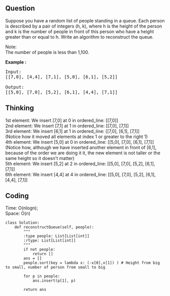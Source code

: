 ## Question
Suppose you have a random list of people standing in a queue. Each person is described by a pair of integers (h, k), where h is the height of the person and k is the number of people in front of this person who have a height greater than or equal to h. Write an algorithm to reconstruct the queue.<br>

Note:<br>
The number of people is less than 1,100.

**Example :**   
<pre>
Input:
[[7,0], [4,4], [7,1], [5,0], [6,1], [5,2]]

Output:
[[5,0], [7,0], [5,2], [6,1], [4,4], [7,1]]
</pre>

## Thinking
1st element: We insert [7,0] at 0 in ordered_line: [[7,0]]<br>
2nd element: We insert [7,1] at 1 in ordered_line: [[7,0], [7,1]]<br>
3rd element: We insert [6,1] at 1 in ordered_line: [[7,0], [6,1], [7,1]]<br>
(Notice how it moved all elements at index 1 or greater to the right 1)<br>
4th element: We insert [5,0] at 0 in ordered_line: [[5,0], [7,0], [6,1], [7,1]]<br>
(Notice how, although we have inserted another element in front of [6,1], because of the order we are doing it it, the new element is not taller or the same height so it doesn't matter)<br>
5th element: We insert [5,2] at 2 in ordered_line: [[5,0], [7,0], [5,2], [6,1], [7,1]]<br>
6th element: We insert [4,4] at 4 in ordered_line: [[5,0], [7,0], [5,2], [6,1], [4,4], [7,1]]<br>


## Coding
Time: O(nlogn);<br>
Space: O(n)
```python3
class Solution:
    def reconstructQueue(self, people):
        """
        :type people: List[List[int]]
        :rtype: List[List[int]]
        """
        if not people:
            return []
        ans = []
        people.sort(key = lambda x: (-x[0],x[1]) ) # Height from big to small, number of person from small to big
        
        for p in people:
            ans.insert(p[1], p) 
        
        return ans
```

